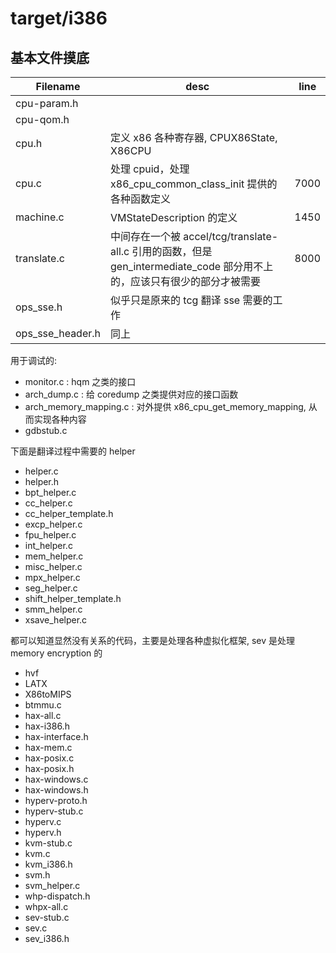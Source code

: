 # target/i386

## 基本文件摸底

| Filename         | desc                                                                                                                     | line |
|------------------|--------------------------------------------------------------------------------------------------------------------------|------|
| cpu-param.h      |                                                                                                                          |      |
| cpu-qom.h        |                                                                                                                          |      |
| cpu.h            | 定义 x86 各种寄存器, CPUX86State, X86CPU                                                                                 |      |
| cpu.c            | 处理 cpuid，处理 x86_cpu_common_class_init 提供的各种函数定义                                                            | 7000 |
| machine.c        | VMStateDescription 的定义                                                                                                | 1450 |
| translate.c      | 中间存在一个被 accel/tcg/translate-all.c 引用的函数，但是 gen_intermediate_code 部分用不上的，应该只有很少的部分才被需要 | 8000 |
| ops_sse.h        | 似乎只是原来的 tcg 翻译 sse 需要的工作                                                                                   |      |
| ops_sse_header.h | 同上                                                                                                                         |      |

用于调试的:
- monitor.c : hqm 之类的接口
- arch_dump.c : 给 coredump 之类提供对应的接口函数
- arch_memory_mapping.c : 对外提供 x86_cpu_get_memory_mapping, 从而实现各种内容
- gdbstub.c


下面是翻译过程中需要的  helper
- helper.c
- helper.h
- bpt_helper.c
- cc_helper.c
- cc_helper_template.h
- excp_helper.c
- fpu_helper.c
- int_helper.c
- mem_helper.c
- misc_helper.c
- mpx_helper.c
- seg_helper.c
- shift_helper_template.h
- smm_helper.c
- xsave_helper.c


都可以知道显然没有关系的代码，主要是处理各种虚拟化框架, sev 是处理 memory encryption 的
- hvf
- LATX
- X86toMIPS
- btmmu.c
- hax-all.c
- hax-i386.h
- hax-interface.h
- hax-mem.c
- hax-posix.c
- hax-posix.h
- hax-windows.c
- hax-windows.h
- hyperv-proto.h
- hyperv-stub.c
- hyperv.c
- hyperv.h
- kvm-stub.c
- kvm.c
- kvm_i386.h
- svm.h
- svm_helper.c
- whp-dispatch.h
- whpx-all.c
- sev-stub.c
- sev.c
- sev_i386.h

